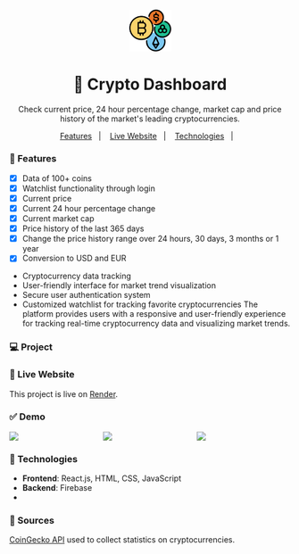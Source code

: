 <h4 align="center">
  <img src="https://github.com/kwagley0/crypto-dashboard/blob/main/public/logo.png" alt="logo" height="75"/>
</h4>

<h1 align="center">
    🚀 Crypto Dashboard
</h1>

<p align="center">Check current price, 24 hour percentage change, market cap and price history of the market's leading cryptocurrencies.</p>

<p align="center">
  <a href="#-features">Features</a>&nbsp;&nbsp;&nbsp;|&nbsp;&nbsp;&nbsp;
  <a href="#-deploy">Live Website</a>&nbsp;&nbsp;&nbsp;|&nbsp;&nbsp;&nbsp;
  <a href="#-technologies">Technologies</a>&nbsp;&nbsp;&nbsp;|&nbsp;&nbsp;&nbsp;
</p>


### 📎 Features 

- [x] Data of 100+ coins
- [x] Watchlist functionality through login
- [x] Current price
- [x] Current 24 hour percentage change
- [x] Current market cap
- [x] Price history of the last 365 days
- [x] Change the price history range over 24 hours, 30 days, 3 months or 1 year
- [x] Conversion to USD and EUR
- Cryptocurrency data tracking
- User-friendly interface for market trend visualization
- Secure user authentication system
- Customized watchlist for tracking favorite cryptocurrencies
The platform provides users with a responsive and user-friendly experience for tracking real-time cryptocurrency data and visualizing market trends.
### 💻 Project

### 🚀 Live Website 

This project is live on [Render](https://crypto-tracker-h2rw.onrender.com/).

### ✅ Demo
<div style="display: flex;">
<img src="https://github.com/kwagley0/crypto-dashboard/assets/121137026/0b275b2b-dac5-489f-811d-4bb61deede99" width="525px" />
<img src="https://github.com/kwagley0/crypto-dashboard/assets/121137026/0d54a25e-02e1-4a26-b1cf-255d6331cf31" width="525px" />  
<img src="https://github.com/kwagley0/crypto-dashboard/assets/121137026/d9e0f488-4490-4bc1-962d-05b9ba3c21a5" width="525px"/>
  
</div>


### 🚀 Technologies
- **Frontend**: React.js, HTML, CSS, JavaScript
- **Backend**: Firebase
- 

### 🧐 Sources
<a href="https://www.coingecko.com/en/api">CoinGecko API</a> used to collect statistics on cryptocurrencies.



